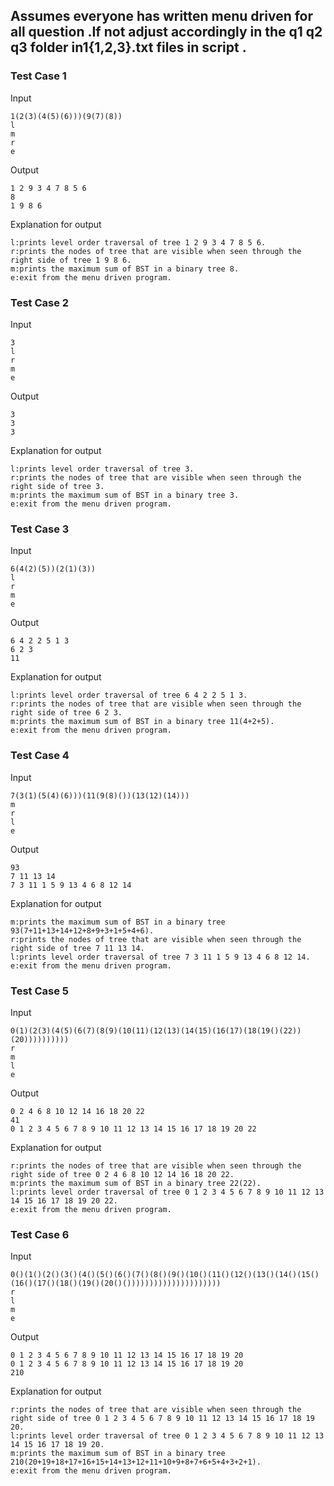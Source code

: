 ## Assumes everyone has written menu driven for all question .If not adjust accordingly in the q1 q2 q3 folder in1{1,2,3}.txt files in script .

### Test Case 1

Input

```
1(2(3)(4(5)(6)))(9(7)(8))
l
m
r
e
```

Output

```
1 2 9 3 4 7 8 5 6
8
1 9 8 6
```

Explanation for output

```
l:prints level order traversal of tree 1 2 9 3 4 7 8 5 6.
r:prints the nodes of tree that are visible when seen through the right side of tree 1 9 8 6.
m:prints the maximum sum of BST in a binary tree 8.
e:exit from the menu driven program.
```

### Test Case 2

Input

```
3
l
r
m
e
```

Output

```
3
3
3
```

Explanation for output

```
l:prints level order traversal of tree 3.
r:prints the nodes of tree that are visible when seen through the right side of tree 3.
m:prints the maximum sum of BST in a binary tree 3.
e:exit from the menu driven program.
```

### Test Case 3

Input

```
6(4(2)(5))(2(1)(3))
l
r
m
e
```

Output

```
6 4 2 2 5 1 3
6 2 3
11
```

Explanation for output

```
l:prints level order traversal of tree 6 4 2 2 5 1 3.
r:prints the nodes of tree that are visible when seen through the right side of tree 6 2 3.
m:prints the maximum sum of BST in a binary tree 11(4+2+5).
e:exit from the menu driven program.
```

### Test Case 4

Input

```
7(3(1)(5(4)(6)))(11(9(8)())(13(12)(14)))
m
r
l
e
```

Output

```
93
7 11 13 14
7 3 11 1 5 9 13 4 6 8 12 14
```

Explanation for output

```
m:prints the maximum sum of BST in a binary tree 93(7+11+13+14+12+8+9+3+1+5+4+6).
r:prints the nodes of tree that are visible when seen through the right side of tree 7 11 13 14.
l:prints level order traversal of tree 7 3 11 1 5 9 13 4 6 8 12 14.
e:exit from the menu driven program.
```

### Test Case 5

Input

```
0(1)(2(3)(4(5)(6(7)(8(9)(10(11)(12(13)(14(15)(16(17)(18(19()(22))(20))))))))))
r
m
l
e
```

Output

```
0 2 4 6 8 10 12 14 16 18 20 22
41
0 1 2 3 4 5 6 7 8 9 10 11 12 13 14 15 16 17 18 19 20 22
```

Explanation for output

```
r:prints the nodes of tree that are visible when seen through the right side of tree 0 2 4 6 8 10 12 14 16 18 20 22.
m:prints the maximum sum of BST in a binary tree 22(22).
l:prints level order traversal of tree 0 1 2 3 4 5 6 7 8 9 10 11 12 13 14 15 16 17 18 19 20 22.
e:exit from the menu driven program.
```

### Test Case 6

Input

```
0()(1()(2()(3()(4()(5()(6()(7()(8()(9()(10()(11()(12()(13()(14()(15()(16()(17()(18()(19()(20()()))))))))))))))))))))
r
l
m
e
```

Output

```
0 1 2 3 4 5 6 7 8 9 10 11 12 13 14 15 16 17 18 19 20
0 1 2 3 4 5 6 7 8 9 10 11 12 13 14 15 16 17 18 19 20
210
```

Explanation for output

```
r:prints the nodes of tree that are visible when seen through the right side of tree 0 1 2 3 4 5 6 7 8 9 10 11 12 13 14 15 16 17 18 19 20.
l:prints level order traversal of tree 0 1 2 3 4 5 6 7 8 9 10 11 12 13 14 15 16 17 18 19 20.
m:prints the maximum sum of BST in a binary tree 210(20+19+18+17+16+15+14+13+12+11+10+9+8+7+6+5+4+3+2+1).
e:exit from the menu driven program.
```
